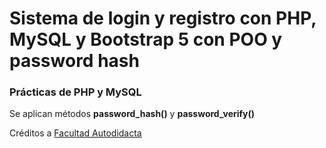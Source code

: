 # Sistema de login y registro con PHP, MySQL y Bootstrap 5 con POO y password hash
### Prácticas de PHP y MySQL

Se aplican métodos **password_hash()** y **password_verify()**

Créditos a [Facultad Autodidacta](https://www.youtube.com/watch?v=t9ViHZHYmnw&list=PLoRfWwOOv4jwWnI-uBiESQXrMXpVnOZ9e&index=1)
